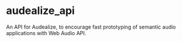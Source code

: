 # audealize_api
An API for Audealize, to encourage fast prototyping of semantic audio applications with Web Audio API.
